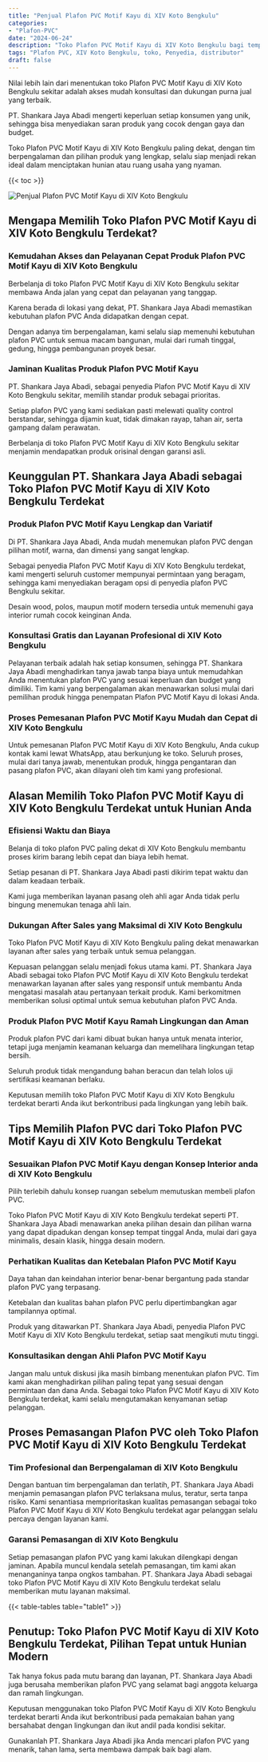 ```yaml
---
title: "Penjual Plafon PVC Motif Kayu di XIV Koto Bengkulu"
categories: 
- "Plafon-PVC"
date: "2024-06-24"
description: "Toko Plafon PVC Motif Kayu di XIV Koto Bengkulu bagi tempat tinggal, perkantoran, dan gerai. Plafon terbaik, pilihan motif, pilihan warna menarik, beserta jasa instalasi oleh tim profesional dan kepastian resmi!|Servis penjualan Plafon PVC Motif Kayu di XIV Koto Bengkulu bagi kebutuhan tempat tinggal, office, maupun gerai, dengan material berkualitas dan pemasangan oleh tim ahli serta garansi resmi.|Alternatif Plafon PVC Motif Kayu di XIV Koto Bengkulu yang terbukti bagi rumah, perkantoran, serta ritel, bersama material terbaik dan penempatan ditangani oleh tim profesional serta kepastian resmi.|Penjualan Plafon PVC Motif Kayu di XIV Koto Bengkulu bagi tempat tinggal, kantor, serta toko, beserta produk unggulan dan penempatan dikerjakan oleh tim ahli, disertai beserta garansi resmi.}"
tags: "Plafon PVC, XIV Koto Bengkulu, toko, Penyedia, distributor"
draft: false
---
```


Nilai lebih lain dari menentukan toko Plafon PVC Motif Kayu di XIV Koto Bengkulu sekitar adalah akses mudah konsultasi dan dukungan purna jual yang terbaik.

PT. Shankara Jaya Abadi mengerti keperluan setiap konsumen yang unik, sehingga bisa menyediakan saran produk yang cocok dengan gaya dan budget.

Toko Plafon PVC Motif Kayu di XIV Koto Bengkulu paling dekat, dengan tim berpengalaman dan pilihan produk yang lengkap, selalu siap menjadi rekan ideal dalam menciptakan hunian atau ruang usaha yang nyaman.

{{< toc >}}

![Penjual Plafon PVC Motif Kayu di XIV Koto Bengkulu](/images/Plafon-PVC/Penjual-Plafon-PVC-Motif-Kayu-di-XIV-Koto-Bengkulu.png)


## Mengapa Memilih Toko Plafon PVC Motif Kayu di XIV Koto Bengkulu Terdekat?

### Kemudahan Akses dan Pelayanan Cepat Produk Plafon PVC Motif Kayu di XIV Koto Bengkulu

Berbelanja di toko Plafon PVC Motif Kayu di XIV Koto Bengkulu sekitar membawa Anda jalan yang cepat dan pelayanan yang tanggap.

Karena berada di lokasi yang dekat, PT. Shankara Jaya Abadi memastikan kebutuhan plafon PVC Anda didapatkan dengan cepat.

Dengan adanya tim berpengalaman, kami selalu siap memenuhi kebutuhan plafon PVC untuk semua macam bangunan, mulai dari rumah tinggal, gedung, hingga pembangunan proyek besar.

### Jaminan Kualitas Produk Plafon PVC Motif Kayu

PT. Shankara Jaya Abadi, sebagai penyedia Plafon PVC Motif Kayu di XIV Koto Bengkulu sekitar, memilih standar produk sebagai prioritas.

Setiap plafon PVC yang kami sediakan pasti melewati quality control berstandar, sehingga dijamin kuat, tidak dimakan rayap, tahan air, serta gampang dalam perawatan.

Berbelanja di toko Plafon PVC Motif Kayu di XIV Koto Bengkulu sekitar menjamin mendapatkan produk orisinal dengan garansi asli.

## Keunggulan PT. Shankara Jaya Abadi sebagai Toko Plafon PVC Motif Kayu di XIV Koto Bengkulu Terdekat

### Produk Plafon PVC Motif Kayu Lengkap dan Variatif

Di PT. Shankara Jaya Abadi, Anda mudah menemukan plafon PVC dengan pilihan motif, warna, dan dimensi yang sangat lengkap.

Sebagai penyedia Plafon PVC Motif Kayu di XIV Koto Bengkulu terdekat, kami mengerti seluruh customer mempunyai permintaan yang beragam, sehingga kami menyediakan beragam opsi di penyedia plafon PVC Bengkulu sekitar.

Desain wood, polos, maupun motif modern tersedia untuk memenuhi gaya interior rumah cocok keinginan Anda.

### Konsultasi Gratis dan Layanan Profesional di XIV Koto Bengkulu

Pelayanan terbaik adalah hak setiap konsumen, sehingga PT. Shankara Jaya Abadi menghadirkan tanya jawab tanpa biaya untuk memudahkan Anda menentukan plafon PVC yang sesuai keperluan dan budget yang dimiliki. Tim kami yang berpengalaman akan menawarkan solusi mulai dari pemilihan produk hingga penempatan Plafon PVC Motif Kayu di lokasi Anda.

### Proses Pemesanan Plafon PVC Motif Kayu Mudah dan Cepat di XIV Koto Bengkulu

Untuk pemesanan Plafon PVC Motif Kayu di XIV Koto Bengkulu, Anda cukup kontak kami lewat WhatsApp, atau berkunjung ke toko. Seluruh proses, mulai dari tanya jawab, menentukan produk, hingga pengantaran dan pasang plafon PVC, akan dilayani oleh tim kami yang profesional.

## Alasan Memilih Toko Plafon PVC Motif Kayu di XIV Koto Bengkulu Terdekat untuk Hunian Anda

### Efisiensi Waktu dan Biaya

Belanja di toko plafon PVC paling dekat di XIV Koto Bengkulu membantu proses kirim barang lebih cepat dan biaya lebih hemat.

Setiap pesanan di PT. Shankara Jaya Abadi pasti dikirim tepat waktu dan dalam keadaan terbaik.

Kami juga memberikan layanan pasang oleh ahli agar Anda tidak perlu bingung menemukan tenaga ahli lain.

### Dukungan After Sales yang Maksimal di XIV Koto Bengkulu

Toko Plafon PVC Motif Kayu di XIV Koto Bengkulu paling dekat menawarkan layanan after sales yang terbaik untuk semua pelanggan.

Kepuasan pelanggan selalu menjadi fokus utama kami. PT. Shankara Jaya Abadi sebagai toko Plafon PVC Motif Kayu di XIV Koto Bengkulu terdekat menawarkan layanan after sales yang responsif untuk membantu Anda mengatasi masalah atau pertanyaan terkait produk. Kami berkomitmen memberikan solusi optimal untuk semua kebutuhan plafon PVC Anda.

### Produk Plafon PVC Motif Kayu Ramah Lingkungan dan Aman

Produk plafon PVC dari kami dibuat bukan hanya untuk menata interior, tetapi juga menjamin keamanan keluarga dan memelihara lingkungan tetap bersih.

Seluruh produk tidak mengandung bahan beracun dan telah lolos uji sertifikasi keamanan berlaku.

Keputusan memilih toko Plafon PVC Motif Kayu di XIV Koto Bengkulu terdekat berarti Anda ikut berkontribusi pada lingkungan yang lebih baik.

## Tips Memilih Plafon PVC dari Toko Plafon PVC Motif Kayu di XIV Koto Bengkulu Terdekat

### Sesuaikan Plafon PVC Motif Kayu dengan Konsep Interior anda di XIV Koto Bengkulu

Pilih terlebih dahulu konsep ruangan sebelum memutuskan membeli plafon PVC.

Toko Plafon PVC Motif Kayu di XIV Koto Bengkulu terdekat seperti PT. Shankara Jaya Abadi menawarkan aneka pilihan desain dan pilihan warna yang dapat dipadukan dengan konsep tempat tinggal Anda, mulai dari gaya minimalis, desain klasik, hingga desain modern.

### Perhatikan Kualitas dan Ketebalan Plafon PVC Motif Kayu

Daya tahan dan keindahan interior benar-benar bergantung pada standar plafon PVC yang terpasang.

Ketebalan dan kualitas bahan plafon PVC perlu dipertimbangkan agar tampilannya optimal.

Produk yang ditawarkan PT. Shankara Jaya Abadi, penyedia Plafon PVC Motif Kayu di XIV Koto Bengkulu terdekat, setiap saat mengikuti mutu tinggi.

### Konsultasikan dengan Ahli Plafon PVC Motif Kayu

Jangan malu untuk diskusi jika masih bimbang menentukan plafon PVC. Tim kami akan menghadirkan pilihan paling tepat yang sesuai dengan permintaan dan dana Anda. Sebagai toko Plafon PVC Motif Kayu di XIV Koto Bengkulu terdekat, kami selalu mengutamakan kenyamanan setiap pelanggan.

## Proses Pemasangan Plafon PVC oleh Toko Plafon PVC Motif Kayu di XIV Koto Bengkulu Terdekat

### Tim Profesional dan Berpengalaman di XIV Koto Bengkulu

Dengan bantuan tim berpengalaman dan terlatih, PT. Shankara Jaya Abadi menjamin pemasangan plafon PVC terlaksana mulus, teratur, serta tanpa risiko. Kami senantiasa memprioritaskan kualitas pemasangan sebagai toko Plafon PVC Motif Kayu di XIV Koto Bengkulu terdekat agar pelanggan selalu percaya dengan layanan kami.

### Garansi Pemasangan di XIV Koto Bengkulu

Setiap pemasangan plafon PVC yang kami lakukan dilengkapi dengan jaminan. Apabila muncul kendala setelah pemasangan, tim kami akan menanganinya tanpa ongkos tambahan. PT. Shankara Jaya Abadi sebagai toko Plafon PVC Motif Kayu di XIV Koto Bengkulu terdekat selalu memberikan mutu layanan maksimal.

{{< table-tables table="table1" >}}

## Penutup: Toko Plafon PVC Motif Kayu di XIV Koto Bengkulu Terdekat, Pilihan Tepat untuk Hunian Modern

Tak hanya fokus pada mutu barang dan layanan, PT. Shankara Jaya Abadi juga berusaha memberikan plafon PVC yang selamat bagi anggota keluarga dan ramah lingkungan.

Keputusan menggunakan toko Plafon PVC Motif Kayu di XIV Koto Bengkulu terdekat berarti Anda ikut berkontribusi pada pemakaian bahan yang bersahabat dengan lingkungan dan ikut andil pada kondisi sekitar.

Gunakanlah PT. Shankara Jaya Abadi jika Anda mencari plafon PVC yang menarik, tahan lama, serta membawa dampak baik bagi alam.